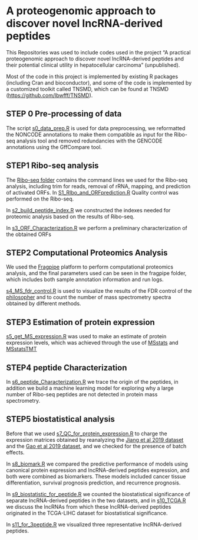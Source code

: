 # A proteogenomic approach to discover novel lncRNA-derived peptides

This Repositories was used to include codes used in the project “A practical proteogenomic approach to discover novel lncRNA-derived peptides and their potential clinical utility in hepatocellular carcinoma” (unpublished).

Most of the code in this project is implemented by existing R packages (including Cran and bioconductor), and some of the code is implemented by a customized toolkit called TNSMD, which can be found at TNSMD (https://github.com/lbwfff/TNSMD).

## STEP 0 Pre-processing of data 
The script [s0_data_prep.R](./s0_data_prep.R) is used for data preprocessing, we reformatted the NONCODE annotations to make them compatible as input for the Ribo-seq analysis tool and removed redundancies with the GENCODE annotations using the GffCompare tool.

## STEP1 Ribo-seq analysis
The [Ribo-seq folder](./Ribo-seq/) contains the command lines we used for the Ribo-seq analysis, including trim for reads, removal of rRNA, mapping, and prediction of activated ORFs. In [S1_RIbo_and_ORFprediction.R](./S1_RIbo_and_ORFprediction.R) Quality control was performed on the Ribo-seq.

In [s2_build_peptide_index.R](./s2_build_peptide_index.R) we constructed the indexes needed for proteomic analysis based on the results of Ribo-seq.

In [s3_ORF_Characterization.R](./s3_ORF_Characterization.R) we perform a preliminary characterization of the obtained ORFs

## STEP2 Computational Proteomics Analysis
We used the [Fragpipe](https://github.com/Nesvilab/FragPipe) platform to perform computational proteomics analysis, and the final parameters used can be seen in the fragpipe folder, which includes both sample annotation information and run logs.

[s4_MS_fdr_control.R](./s4_MS_fdr_control.R) is used to visualize the results of the FDR control of the [philosopher](https://github.com/Nesvilab/philosopher) and to count the number of mass spectrometry spectra obtained by different methods.

## STEP3 Estimation of protein expression
[s5_get_MS_expression.R](./s5_get_MS_expression.R) was used to make an estimate of protein expression levels, which was achieved through the use of [MSstats](https://bioconductor.org/packages/release/bioc/html/MSstats.html) and [MSstatsTMT](https://www.bioconductor.org/packages/release/bioc/html/MSstatsTMT.html)

## STEP4 peptide Characterization
In [s6_peptide_Characterization.R](./s6_peptide_Characterization.R) we trace the origin of the peptides, in addition we build a machine learning model for exploring why a large number of Ribo-seq peptides are not detected in protein mass spectrometry.

## STEP5 biostatistical analysis
Before that we used [s7_QC_for_protein_expression.R](./s7_QC_for_protein_expression.R) to charge the expression matrices obtained by reanalyzing the [Jiang et al 2019 dataset](https://www.nature.com/articles/s41586-019-0987-8) and the [Gao et al 2019 dataset](https://www.sciencedirect.com/science/article/pii/S0092867419310037?via%3Dihub), and we checked for the presence of batch effects.

In [s8_biomark.R](./s8_biomark.R) we compared the predictive performance of models using canonical protein expression and lncRNA-derived peptides expression, and both were combined as biomarkers. These models included cancer tissue differentiation, survival prognosis prediction, and recurrence prognosis.

In [s9_biostatistic_for_peptide.R](./s9_biostatistic_for_peptide.R) we counted the biostatistical significance of separate lncRNA-derived peptides in the two datasets, and in [s10_TCGA.R](s10_TCGA.R) we discuss the lncRNAs from which these lncRNA-derived peptides originated in the TCGA-LIHC dataset for biostatistical significance.

In [s11_for_3peptide.R](./s11_for_3peptide.R) we visualized three representative lncRNA-derived peptides.



